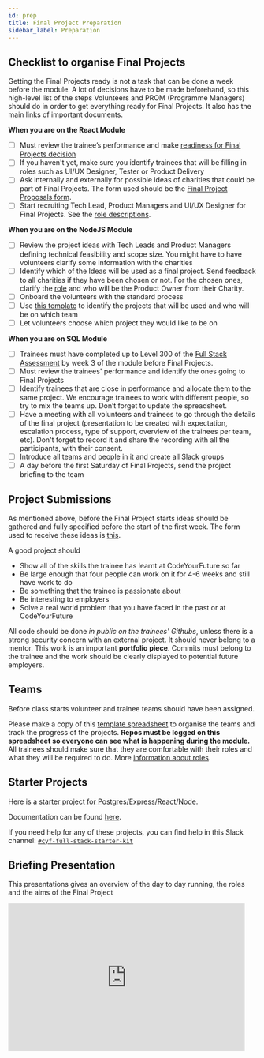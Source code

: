 ```yaml
---
id: prep
title: Final Project Preparation
sidebar_label: Preparation
---
```


## Checklist to organise Final Projects
Getting the Final Projects ready is not a task that can be done a week before the module. A lot of decisions have to be made beforehand, so this high-level list of the steps Volunteers and PROM (Programme Managers) should do in order to get everything ready for Final Projects. It also has the main links of important documents. 

**When you are on the React Module**
- [ ] Must review the trainee’s performance and make [readiness for Final Projects decision](https://docs.google.com/document/d/1jMxqI0L7IKFENCQ8Lw-D1lhnj3c3RZI_WK808wG4YJM/edit?usp=sharing)
- [ ] If you haven't yet, make sure you identify trainees that will be filling in roles such as UI/UX Designer, Tester or Product Delivery
- [ ] Ask internally and externally for possible ideas of charities that could be part of Final Projects. The form used should be the [Final Project Proposals form](https://forms.gle/Gn85Kdna6QB2Qfcp9). 
- [ ] Start recruiting Tech Lead, Product Managers and UI/UX Designer for Final Projects. See the [role descriptions](https://docs.codeyourfuture.io/volunteers/teams-1/cyf-products-final-projects/roles). 

**When you are on the NodeJS Module**
- [ ] Review the project ideas with Tech Leads and Product Managers defining technical feasibility and scope size. You might have to have volunteers clarify some information with the charities
- [ ] Identify which of the Ideas will be used as a final project. 
	Send feedback to all charities if they have been chosen or not. 
	For the chosen ones, clarify the [role](https://docs.codeyourfuture.io/volunteers/teams-1/cyf-products-final-projects/roles/product-owner) and who will be the Product Owner from their Charity. 
- [ ] Onboard the volunteers with the standard process
- [ ] Use [this template](https://docs.google.com/spreadsheets/d/16vSSJgzCZJKF-2pwuBTkKjJJJ9i1CGRqMbYB-HEO5mo/edit?usp=sharing) to identify the projects that will be used and who will be on which team
- [ ] Let volunteers choose which project they would like to be on

**When you are on SQL Module**
- [ ] Trainees must have completed up to Level 300 of the [Full Stack Assessment](https://github.com/CodeYourFuture/Table-of-Contents) by week 3 of the module before Final Projects.
- [ ] Must review the trainees' performance and identify the ones going to Final Projects
- [ ] Identify trainees that are close in performance and allocate them to the same project. We encourage trainees to work with different people, so try to mix the teams up. Don’t forget to update the spreadsheet.
- [ ] Have a meeting with all volunteers and trainees to go through the details of the final project (presentation to be created with expectation, escalation process, type of support, overview of the trainees per team, etc). Don't forget to record it and share the recording with all the participants, with their consent.
- [ ] Introduce all teams and people in it and create all Slack groups
- [ ] A day before the first Saturday of Final Projects, send the project briefing to the team

## Project Submissions

As mentioned above, before the Final Project starts ideas should be gathered and fully specified before the start of the first week. The form used to receive these ideas is [this](https://forms.gle/Gn85Kdna6QB2Qfcp9). 

A good project should

- Show all of the skills the trainee has learnt at CodeYourFuture so far
- Be large enough that four people can work on it for 4-6 weeks and still have work to do
- Be something that the trainee is passionate about
- Be interesting to employers
- Solve a real world problem that you have faced in the past or at CodeYourFuture

All code should be done _in public on the trainees' Githubs_, unless there is a strong security concern with an external project. It should never belong to a mentor. This work is an important **portfolio piece**. Commits must belong to the trainee and the work should be clearly displayed to potential future employers.

## Teams

Before class starts volunteer and trainee teams should have been assigned.

Please make a copy of this [template spreadsheet](https://docs.google.com/spreadsheets/d/16vSSJgzCZJKF-2pwuBTkKjJJJ9i1CGRqMbYB-HEO5mo/edit?usp=sharing) to organise the teams and track the progress of the projects.
**Repos must be logged on this spreadsheet so everyone can see what is happening during the module.**
All trainees should make sure that they are comfortable with their roles and what they will be required to do. More [information about roles](https://docs.codeyourfuture.io/volunteers/teams-1/cyf-products-final-projects/roles).

## Starter Projects

Here is a [starter project for Postgres/Express/React/Node](https://github.com/CodeYourFuture/cyf-final-project-starter-kit/).

Documentation can be found [here](https://github.com/textbook/starter-kit/wiki).

If you need help for any of these projects, you can find help in this Slack channel: [`#cyf-full-stack-starter-kit`](https://codeyourfuture.slack.com/archives/C021ATWS9A5)

## Briefing Presentation

This presentations gives an overview of the day to day running, the roles and the aims of the Final Project

<iframe src="https://docs.google.com/presentation/d/14XsK1njP2BteVE9G8y5Iy6kLReuw_RatUMOzUNoG8ms/edit?usp=sharing/embed?start=false&loop=false&delayms=3000" frameborder="0" width="480" height="299" allowfullscreen="true" mozallowfullscreen="true" webkitallowfullscreen="true"></iframe>
